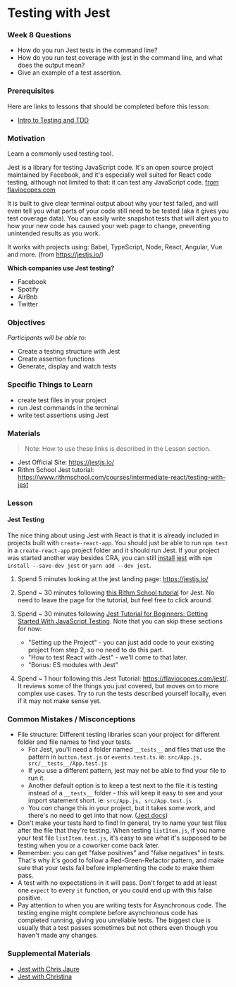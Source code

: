 # Testing with Jest

### Week 8 Questions

- How do you run Jest tests in the command line?
- How do you run test coverage with jest in the command line, and what does the output mean?
- Give an example of a test assertion.

### Prerequisites

Here are links to lessons that should be completed before this lesson:

- [Intro to Testing and TDD](testing-and-tdd.md)

### Motivation

Learn a commonly used testing tool.

Jest is a library for testing JavaScript code. It's an open source project maintained by Facebook, and it's especially well suited for React code testing, although not limited to that: it can test any JavaScript code. [from flaviocopes.com](https://flaviocopes.com/jest/)

It is built to give clear terminal output about why your test failed, and will even tell you what parts of your code still need to be tested (aka it gives you test coverage data). You can easily write snapshot tests that will alert you to how your new code has caused your web page to change, preventing unintended results as you work.

It works with projects using: Babel, TypeScript, Node, React, Angular, Vue and more. (from https://jestjs.io/)

**Which companies use Jest testing?**

- Facebook
- Spotify
- AirBnb
- Twitter

### Objectives

_Participants will be able to:_

- Create a testing structure with Jest
- Create assertion functions
- Generate, display and watch tests

### Specific Things to Learn

- create test files in your project
- run Jest commands in the terminal
- write test assertions using Jest

### Materials

> Note: How to use these links is described in the Lesson section.

- Jest Official Site: https://jestjs.io/
- Rithm School Jest tutorial: https://www.rithmschool.com/courses/intermediate-react/testing-with-jest

### Lesson

#### Jest Testing

The nice thing about using Jest with React is that it is already included in projects built with `create-react-app`. You should just be able to run `npm test` in a `create-react-app` project folder and it should run Jest. If your project was started another way besides CRA, you can still [install jest](https://jestjs.io/docs/getting-started) with `npm install --save-dev jest` or `yarn add --dev jest`.

1. Spend 5 minutes looking at the jest landing page: https://jestjs.io/

2. Spend ~ 30 minutes following [this Rithm School tutorial](https://www.rithmschool.com/courses/intermediate-react/testing-with-jest) for Jest. No need to leave the page for the tutorial, but feel free to click around.

3. Spend ~ 30 minutes following [Jest Tutorial for Beginners: Getting Started With JavaScript Testing](https://www.valentinog.com/blog/jest/). Note that you can skip these sections for now:

   - "Setting up the Project" - you can just add code to your existing project from step 2, so no need to do this part.
   - "How to test React with Jest" - we'll come to that later.
   - "Bonus: ES modules with Jest"

4. Spend ~ 1 hour following this Jest Tutorial: https://flaviocopes.com/jest/. It reviews some of the things you just covered, but moves on to more complex use cases. Try to run the tests described yourself locally, even if it may not make sense yet.

### Common Mistakes / Misconceptions

- File structure: Different testing libraries scan your project for different folder and file names to find your tests.
  - For Jest, you'll need a folder named `__tests__` and files that use the pattern in `button.test.js` or `events.test.ts`. ie: `src/App.js, src/__tests__/App.test.js`
  - If you use a different pattern, jest may not be able to find your file to run it.
  - Another default option is to keep a test next to the file it is testing instead of a `__tests__` folder - this will keep it easy to see and your import statement short. ie: `src/App.js, src/App.test.js`
  - You _can_ change this in your project, but it takes some work, and there's no need to get into that now. ([Jest docs](https://jestjs.io/docs/configuration#testmatch-arraystring))
- Don't make your tests hard to find! In general, try to name your test files after the file that they're testing. When testing `listItem.js`, if you name your test file `listItem.test.js`, it's easy to see what it's supposed to be testing when you or a coworker come back later.
- Remember: you can get "false positives" and "false negatives" in tests. That's why it's good to follow a Red-Green-Refactor pattern, and make sure that your tests fail before implementing the code to make them pass.
- A test with no expectations in it will pass. Don't forget to add at least one `expect` to every `it` function, or you could end up with this false positive.
- Pay attention to when you are writing tests for Asynchronous code. The testing engine might complete before asynchronous code has completed running, giving you unreliable tests. The biggest clue is usually that a test passes sometimes but not others even though you haven't made any changes.

### Supplemental Materials

- [Jest with Chris Jaure](https://www.dropbox.com/s/mw13houixd30lf5/video1500769867.mp4?dl=0)
- [Jest with Christina](https://www.dropbox.com/s/x64ux3q5kqj8v6l/video1604871754.mp4?dl=0)